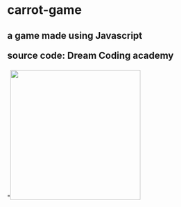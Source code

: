 # carrot-game
## a game made using Javascript<br/><p>source code: Dream Coding academy</p>

"<img src="https://user-images.githubusercontent.com/77523846/136167903-cb81df06-cb39-421e-877b-974850b97c18.gif" width="300"/>

